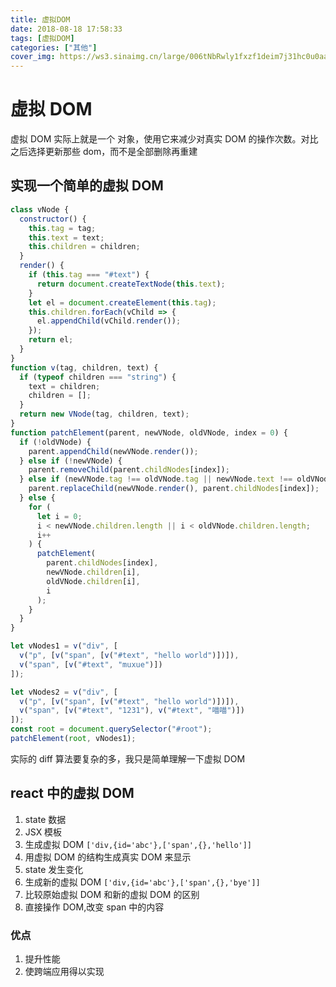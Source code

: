 ```yaml
---
title: 虚拟DOM
date: 2018-08-18 17:58:33
tags: [虚拟DOM]
categories: ["其他"]
cover_img: https://ws3.sinaimg.cn/large/006tNbRwly1fxzf1deim7j31hc0u0aa7.jpg
---
```


# 虚拟 DOM

虚拟 DOM 实际上就是一个 对象，使用它来减少对真实 DOM 的操作次数。对比之后选择更新那些 dom，而不是全部删除再重建

<!--more-->

## 实现一个简单的虚拟 DOM

```javascript
class vNode {
  constructor() {
    this.tag = tag;
    this.text = text;
    this.children = children;
  }
  render() {
    if (this.tag === "#text") {
      return document.createTextNode(this.text);
    }
    let el = document.createElement(this.tag);
    this.children.forEach(vChild => {
      el.appendChild(vChild.render());
    });
    return el;
  }
}
function v(tag, children, text) {
  if (typeof children === "string") {
    text = children;
    children = [];
  }
  return new VNode(tag, children, text);
}
function patchElement(parent, newVNode, oldVNode, index = 0) {
  if (!oldVNode) {
    parent.appendChild(newVNode.render());
  } else if (!newVNode) {
    parent.removeChild(parent.childNodes[index]);
  } else if (newVNode.tag !== oldVNode.tag || newVNode.text !== oldVNode.text) {
    parent.replaceChild(newVNode.render(), parent.childNodes[index]);
  } else {
    for (
      let i = 0;
      i < newVNode.children.length || i < oldVNode.children.length;
      i++
    ) {
      patchElement(
        parent.childNodes[index],
        newVNode.children[i],
        oldVNode.children[i],
        i
      );
    }
  }
}

let vNodes1 = v("div", [
  v("p", [v("span", [v("#text", "hello world")])]),
  v("span", [v("#text", "muxue")])
]);

let vNodes2 = v("div", [
  v("p", [v("span", [v("#text", "hello world")])]),
  v("span", [v("#text", "1231"), v("#text", "喵喵")])
]);
const root = document.querySelector("#root");
patchElement(root, vNodes1);
```

实际的 diff 算法要复杂的多，我只是简单理解一下虚拟 DOM

## react 中的虚拟 DOM

1. state 数据
2. JSX 模板
3. 生成虚拟 DOM `['div,{id='abc'},['span',{},'hello']]`
4. 用虚拟 DOM 的结构生成真实 DOM 来显示
5. state 发生变化
6. 生成新的虚拟 DOM `['div,{id='abc'},['span',{},'bye']]`
7. 比较原始虚拟 DOM 和新的虚拟 DOM 的区别
8. 直接操作 DOM,改变 span 中的内容

### 优点

1. 提升性能
2. 使跨端应用得以实现
